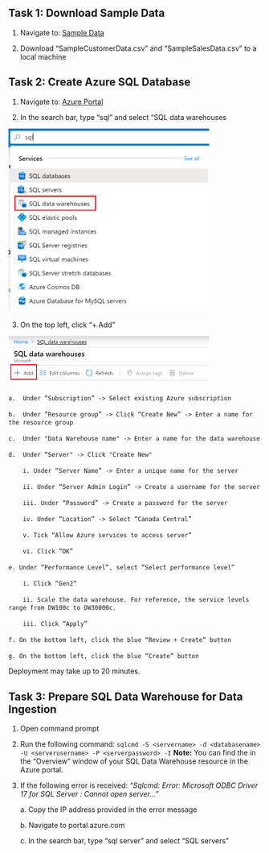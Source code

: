 ##  Task 1: Download Sample Data

1. Navigate to: [Sample Data](https://github.com/matthewrodin/AzureAnalysisServices-SlidingWindowPartitioning/tree/master/Sample%20Data)

2. Download “SampleCustomerData.csv” and “SampleSalesData.csv” to a local machine


##  Task 2: Create Azure SQL Database

1. Navigate to: [Azure Portal](https://portal.azure.com/)

2. In the search bar, type “sql” and select “SQL data warehouses
<img src="./Pictures/aas1.png" width="400">

3. On the top left, click “+ Add”
<img src="./Pictures/aas2.png" width="400">

	a.	Under “Subscription” -> Select existing Azure subscription

	b.	Under “Resource group” -> Click “Create New” -> Enter a name for the resource group

	c.	Under "Data Warehouse name" -> Enter a name for the data warehouse

	d.	Under “Server" -> Click "Create New"

		i. Under “Server Name” -> Enter a unique name for the server

		ii. Under “Server Admin Login” -> Create a username for the server

		iii. Under “Password” -> Create a password for the server

		iv. Under “Location” -> Select “Canada Central”

		v. Tick “Allow Azure services to access server”

		vi. Click “OK”

	e. Under “Performance Level”, select “Select performance level”

		i. Click “Gen2”

		ii. Scale the data warehouse. For reference, the service levels range from DW100c to DW30000c. 

		iii. Click “Apply”

	f. On the bottom left, click the blue “Review + Create” button

	g. On the bottom left, click the blue “Create” button

Deployment may take up to 20 minutes.

##  Task 3: Prepare SQL Data Warehouse for Data Ingestion
1. Open command prompt
2. Run the following command:
`sqlcmd -S <servername> -d <databasename> -U <serverusername> -P <serverpassword> -I`
**Note:** You can find the <servername> in the “Overview” window of your SQL Data Warehouse resource in the Azure portal.
3. If the following error is received: *“Sqlcmd: Error: Microsoft ODBC Driver 17 for SQL Server : Cannot open server…”*

	a.	Copy the IP address provided in the error message

	b.	Navigate to portal.azure.com

	c.	In the search bar, type “sql server” and select “SQL servers”




